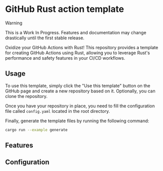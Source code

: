 # GitHub Rust action template

<!---
This file is part of joluizquierdo/github-action-rust-template.
Copyright (C) 2025 joluizquierdo
Licensed under the GNU GPL v3. See LICENSE file in root directory.
--->

> [!WARNING]
> This is a Work In Progress. Features and documentation may change drastically
> until the first stable release.

Oxidize your GitHub Actions with Rust! This repository provides a template for
creating GitHub Actions using Rust, allowing you to leverage Rust's performance
and safety features in your CI/CD workflows.

## Usage

To use this template, simply click the "Use this template" button on the GitHub
page and create a new repository based on it. Optionally, you can clone the
repository.

Once you have your repository in place, you need to fill the configuration file
called `config.yaml` located in the root directory.

Finally, generate the template files by running the following command:

```bash
cargo run --example generate
```

## Features

## Configuration
